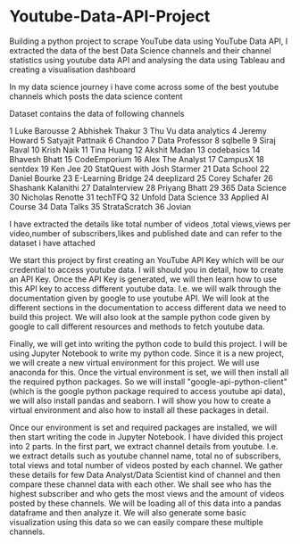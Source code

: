 # Youtube-Data-API-Project
Building a python project to scrape YouTube data using  YouTube Data API, I extracted  the data of the best Data Science channels and their channel statistics using youtube data API and analysing the data using Tableau and creating a visualisation dashboard

In my data science journey i have come across some of the best youtube channels which posts the data science content

Dataset contains the data of following channels
                       
1                   Luke Barousse
2                 Abhishek Thakur
3           Thu Vu data analytics
4                   Jeremy Howard
5               Satyajit Pattnaik
6                         Chandoo
7                  Data Professor
8                        sqlbelle
9                     Siraj Raval
10                     Krish Naik
11                     Tina Huang
12                   Akshit Madan
13                     codebasics
14                  Bhavesh Bhatt
15                   CodeEmporium
16               Alex The Analyst
17                        CampusX
18                        sentdex
19                        Ken Jee
20    StatQuest with Josh Starmer
21                    Data School
22                  Daniel Bourke
23              E-Learning Bridge
24                     deeplizard
25                  Corey Schafer
26             Shashank Kalanithi
27                  DataInterview
28                  Priyang Bhatt
29               365 Data Science
30               Nicholas Renotte
31                        techTFQ
32            Unfold Data Science
33              Applied AI Course
34                     Data Talks
35                  StrataScratch
36                         Jovian



I have extracted the details like total number of videos ,total views,views per video,number of subscribers,likes and published date and can refer to the dataset i have attached



We start this project by first creating an YouTube API Key which will be our credential to access youtube data. I will should you in detail, how to create an API Key. 
Once the API Key is generated, we will then learn how to use this API key to access different youtube data. I.e. we will walk through the documentation given by google to use youtube API. We will look at the different sections in the documentation to access different data we need to build this project. We will also look at the sample python code given by google to call different resources and methods to fetch youtube data.

Finally, we will get into writing the python code to build this project. I will be using Jupyter Notebook to write my python code. Since it is a new project, we will create a new virtual environment for this project. We will use anaconda for this. Once the virtual environment is set, we will then install all the required python packages. So we will install "google-api-python-client" (which is the google python package required to access youtube api data), we will also install pandas and seaborn. I will show you how to create a virtual environment and also how to install all these packages in detail.

Once our environment is set and required packages are installed, we will then start writing the code in Jupyter Notebook. I have divided this project into 2 parts.
In the first part, we extract channel details from youtube. I.e. we extract details such as youtube channel name, total no of subscribers, total views and total number of videos posted by each channel. We gather these details for few Data Analyst/Data Scientist kind of channel and then compare these channel data with each other. We shall see who has the highest subscriber and who gets the most views and the amount of videos posted by these channels. We will be loading all of this data into a pandas dataframe and then analyze it. We will also generate some basic visualization using this data so we can easily compare these multiple channels.


